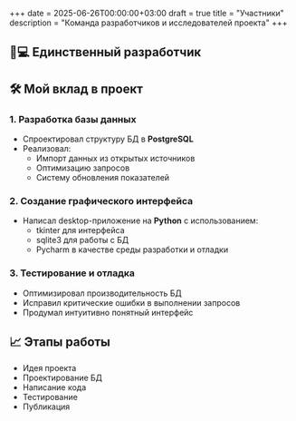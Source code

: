 +++
date = 2025-06-26T00:00:00+03:00
draft = true
title = "Участники"
description = "Команда разработчиков и исследователей проекта"
+++

## 🧑💻 Единственный разработчик

## 🛠 Мой вклад в проект

### 1. Разработка базы данных
- Спроектировал структуру БД в **PostgreSQL**
- Реализовал:
  - Импорт данных из открытых источников
  - Оптимизацию запросов
  - Систему обновления показателей

### 2. Создание графического интерфейса
- Написал desktop-приложение на **Python** с использованием:
  - tkinter для интерфейса
  - sqlite3 для работы с БД
  - Pycharm в качестве среды разработки и отладки

### 3. Тестирование и отладка
- Оптимизировал производительность БД
- Исправил критические ошибки в выполнении запросов
- Продумал интуитивно понятный интерфейс

## 📈 Этапы работы

- Идея проекта
- Проектирование БД
- Написание кода
- Тестирование
- Публикация